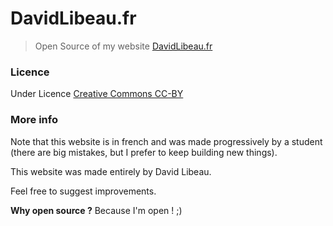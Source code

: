 # DavidLibeau.fr
>Open Source of my website [DavidLibeau.fr](http://davidlibeau.fr)

### Licence
Under Licence [Creative Commons CC-BY](http://creativecommons.org/licenses/by/3.0/)

### More info
Note that this website is in french and was made progressively by a student (there are big mistakes, but I prefer to keep building new things).

This website was made entirely by David Libeau.

Feel free to suggest improvements.

**Why open source ?** Because I'm open ! ;)
